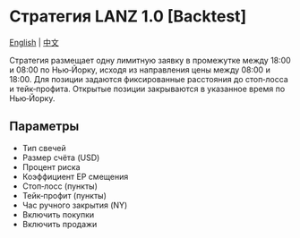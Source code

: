 # Стратегия LANZ 1.0 [Backtest]
[English](README.md) | [中文](README_cn.md)

Стратегия размещает одну лимитную заявку в промежутке между 18:00 и 08:00 по Нью‑Йорку, исходя из направления цены между 08:00 и 18:00. Для позиции задаются фиксированные расстояния до стоп‑лосса и тейк‑профита. Открытые позиции закрываются в указанное время по Нью‑Йорку.

## Параметры
- Тип свечей
- Размер счёта (USD)
- Процент риска
- Коэффициент EP смещения
- Стоп‑лосс (пункты)
- Тейк‑профит (пункты)
- Час ручного закрытия (NY)
- Включить покупки
- Включить продажи
